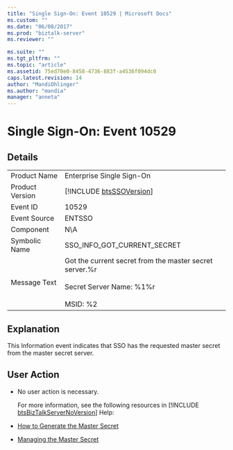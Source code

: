 ```yaml
---
title: "Single Sign-On: Event 10529 | Microsoft Docs"
ms.custom: ""
ms.date: "06/08/2017"
ms.prod: "biztalk-server"
ms.reviewer: ""

ms.suite: ""
ms.tgt_pltfrm: ""
ms.topic: "article"
ms.assetid: 75ed70e0-8458-4736-883f-a4536f094dc0
caps.latest.revision: 14
author: "MandiOhlinger"
ms.author: "mandia"
manager: "anneta"
---
```

# Single Sign-On: Event 10529
## Details  

|                 |                                                                                                                   |
|-----------------|-------------------------------------------------------------------------------------------------------------------|
|  Product Name   |                                             Enterprise Single Sign-On                                             |
| Product Version |                            [!INCLUDE [btsSSOVersion](../includes/btsssoversion-md.md)]                            |
|    Event ID     |                                                       10529                                                       |
|  Event Source   |                                                      ENTSSO                                                       |
|    Component    |                                                        N\A                                                        |
|  Symbolic Name  |                                            SSO_INFO_GOT_CURRENT_SECRET                                            |
|  Message Text   | Got the current secret from the master secret server.%r<br /><br /> Secret Server Name: %1%r<br /><br /> MSID: %2 |

## Explanation  
 This Information event indicates that SSO has the requested master secret from the master secret server.  

## User Action  

- No user action is necessary.  

  For more information, see the following resources in [!INCLUDE [btsBizTalkServerNoVersion](../includes/btsbiztalkservernoversion-md.md)] Help:  

- [How to Generate the Master Secret](../core/how-to-generate-the-master-secret.md)  

- [Managing the Master Secret](../core/managing-the-master-secret.md)
